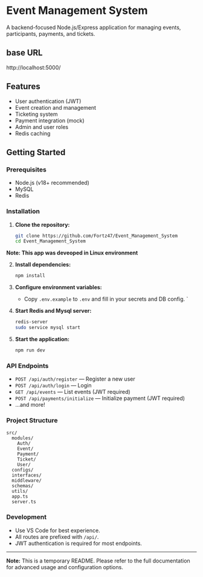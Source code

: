# Event Management System

A backend-focused Node.js/Express application for managing events, participants, payments, and tickets.

## base URL

http://localhost:5000/

## Features

- User authentication (JWT)
- Event creation and management
- Ticketing system
- Payment integration (mock)
- Admin and user roles
- Redis caching

## Getting Started

### Prerequisites

- Node.js (v18+ recommended)
- MySQL
- Redis

### Installation

1. **Clone the repository:**

   ```bash
   git clone https://github.com/Fortz47/Event_Management_System
   cd Event_Management_System
   ```

**Note: This app was deveoped in Linux environment**

2. **Install dependencies:**

   ```bash
   npm install
   ```

3. **Configure environment variables:**

   - Copy `.env.example` to `.env` and fill in your secrets and DB config.
     `

4. **Start Redis and Mysql server:**

   ```bash
   redis-server
   sudo service mysql start
   ```

5. **Start the application:**
   ```bash
   npm run dev
   ```

### API Endpoints

- `POST /api/auth/register` — Register a new user
- `POST /api/auth/login` — Login
- `GET /api/events` — List events (JWT required)
- `POST /api/payments/initialize` — Initialize payment (JWT required)
- ...and more!

### Project Structure

```
src/
  modules/
    Auth/
    Event/
    Payment/
    Ticket/
    User/
  configs/
  interfaces/
  middleware/
  schemas/
  utils/
  app.ts
  server.ts
```

### Development

- Use VS Code for best experience.
- All routes are prefixed with `/api/`.
- JWT authentication is required for most endpoints.

---

**Note:** This is a temporary README. Please refer to the full documentation for advanced usage and configuration options.
